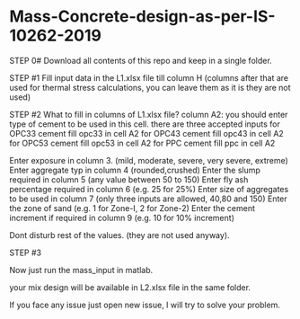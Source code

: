 # Mass-Concrete-design-as-per-IS-10262-2019

STEP 0# Download all contents of this repo and keep in a single folder.

STEP #1 
Fill input data in the L1.xlsx file till column H (columns after that are used for thermal stress calculations, you can leave them as it is they are not used)

STEP #2 What to fill in columns of L1.xlsx file?
column A2: you should enter type of cement to be used in this cell. there are three accepted inputs
for OPC33 cement fill opc33 in cell A2
for OPC43 cement fill opc43 in cell A2
for OPC53 cement fill opc53 in cell A2
for PPC cement fill ppc in cell A2

Enter exposure in column 3. (mild, moderate, severe, very severe, extreme)
Enter aggregate typ in column 4 (rounded,crushed)
Enter the slump required in column 5 (any value between 50 to 150)
Enter fly ash percentage required in column 6 (e.g. 25 for 25%)
Enter size of aggregates to be used in column 7 (only three inputs are allowed, 40,80 and 150)
Enter the zone of sand (e.g. 1 for Zone-I, 2 for Zone-2)
Enter the cement increment if required in column 9 (e.g. 10 for 10% increment)

Dont disturb rest of the values. (they are not used anyway).

STEP #3 

Now just run the mass_input in matlab.

your mix design will be available in L2.xlsx file in the same folder. 

If you face any issue just open new issue, I will try to solve your problem.

